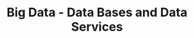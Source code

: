 ---
type: theory
title: Big Data - Data Bases and Data Services
tldr: "This session provides an overview of AWS database and data services, examining the key differences between SQL and NoSQL databases and guiding how to select the optimal solution for your application needs. We explore AWS DynamoDB as a fully managed NoSQL service and demonstrate its integration with AWS API Gateway and ETL tools through hands-on exercises, giving you practical experience in building and connecting cloud-native data solutions."
thumbnail: /static_files/presentations/17705110-HDCB_unit3-aws(V).png
links: 
    - url: /static_files/presentations/17705110-HDCB_unit3-aws(V).pdf
      name: slides
---